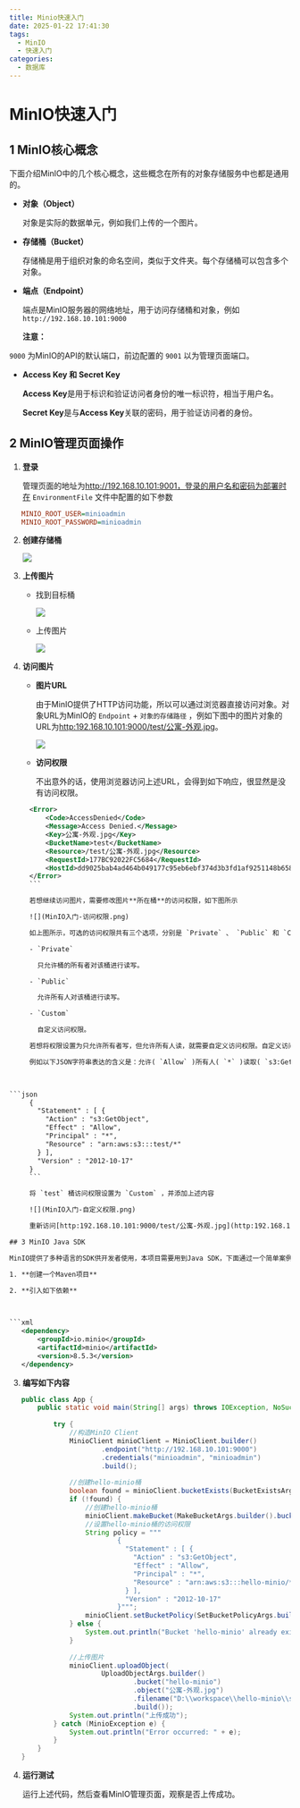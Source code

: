 ```yaml
---
title: Minio快速入门
date: 2025-01-22 17:41:30
tags:
  - MinIO
  - 快速入门
categories:
  - 数据库
---
```


# MinIO快速入门

## 1 MinIO核心概念

下面介绍MinIO中的几个核心概念，这些概念在所有的对象存储服务中也都是通用的。

* **对象（Object）**

  对象是实际的数据单元，例如我们上传的一个图片。

* **存储桶（Bucket）**

  存储桶是用于组织对象的命名空间，类似于文件夹。每个存储桶可以包含多个对象。

* **端点（Endpoint）**

  端点是MinIO服务器的网络地址，用于访问存储桶和对象，例如 `http://192.168.10.101:9000`

  **注意：**

`9000` 为MinIO的API的默认端口，前边配置的 `9001` 以为管理页面端口。

* **Access Key 和 Secret Key**

  **Access Key**是用于标识和验证访问者身份的唯一标识符，相当于用户名。

  **Secret Key**是与**Access Key**关联的密码，用于验证访问者的身份。
<!-- more -->

## 2 MinIO管理页面操作

1. **登录**

   管理页面的地址为<http://192.168.10.101:9001，登录的用户名和密码为部署时在> `EnvironmentFile` 文件中配置的如下参数

```ini
   MINIO_ROOT_USER=minioadmin
   MINIO_ROOT_PASSWORD=minioadmin
   ```

2. **创建存储桶**

   ![](MinIO入门-创建桶.png)

3. **上传图片**

   * 找到目标桶

     ![](MinIO入门-选择桶.png)

   * 上传图片

     ![](MinIO入门-上传图片.png)

4. **访问图片**

   * **图片URL**

     由于MinIO提供了HTTP访问功能，所以可以通过浏览器直接访问对象。对象URL为MinIO的 `Endpoint` + `对象的存储路径` ，例如下图中的图片对象的URL为[http:192.168.10.101:9000/test/公寓-外观.jpg](http:192.168.10.101:9000/test/公寓-外观.jpg)。

     ![](MinIO入门-存储路径.png)

   * **访问权限**

     不出意外的话，使用浏览器访问上述URL，会得到如下响应，很显然是没有访问权限。

```xml
     <Error>
         <Code>AccessDenied</Code>
         <Message>Access Denied.</Message>
         <Key>公寓-外观.jpg</Key>
         <BucketName>test</BucketName>
         <Resource>/test/公寓-外观.jpg</Resource>
         <RequestId>177BC92022FC5684</RequestId>
         <HostId>dd9025bab4ad464b049177c95eb6ebf374d3b3fd1af9251148b658df7ac2e3e8</HostId>
     </Error>
     ```

     若想继续访问图片，需要修改图片**所在桶**的访问权限，如下图所示

     ![](MinIO入门-访问权限.png)

     如上图所示，可选的访问权限共有三个选项，分别是 `Private` 、 `Public` 和 `Custom` ，具体说明如下

     - `Private`

       只允许桶的所有者对该桶进行读写。

     - `Public`

       允许所有人对该桶进行读写。

     - `Custom`

       自定义访问权限。

     若想将权限设置为只允许所有者写，但允许所有人读，就需要自定义访问权限。自定义访问权限，需要使用一个规定格式的JSON字符串进行描述，具体格式可参考[官方文档](https://min.io/docs/minio/linux/administration/identity-access-management/policy-based-access-control.html#policy-document-structure)。

     例如以下JSON字符串表达的含义是：允许( `Allow` )所有人( `*` )读取( `s3:GetObject` )指定桶( `test` )的所有内容。

     

```json
     {
       "Statement" : [ {
         "Action" : "s3:GetObject",
         "Effect" : "Allow",
         "Principal" : "*",
         "Resource" : "arn:aws:s3:::test/*"
       } ],
       "Version" : "2012-10-17"
     }
     ```

     将 `test` 桶访问权限设置为 `Custom` ，并添加上述内容

     ![](MinIO入门-自定义权限.png)

     重新访问[http:192.168.10.101:9000/test/公寓-外观.jpg](http:192.168.10.101:9000/test/公寓-外观.jpg)，观察是否正常。

## 3 MinIO Java SDK

MinIO提供了多种语言的SDK供开发者使用，本项目需要用到Java SDK，下面通过一个简单案例熟悉一下其基本用法，具体内容可参考[官方文档](https://www.minio.org.cn/docs/minio/linux/developers/java/minio-java.html#)。

1. **创建一个Maven项目**

2. **引入如下依赖**

   

```xml
   <dependency>
       <groupId>io.minio</groupId>
       <artifactId>minio</artifactId>
       <version>8.5.3</version>
   </dependency>
   ```

3. **编写如下内容**

```java
   public class App {
       public static void main(String[] args) throws IOException, NoSuchAlgorithmException, InvalidKeyException {
   
           try {
               //构造MinIO Client
               MinioClient minioClient = MinioClient.builder()
                       .endpoint("http://192.168.10.101:9000")
                       .credentials("minioadmin", "minioadmin")
                       .build();
   
               //创建hello-minio桶
               boolean found = minioClient.bucketExists(BucketExistsArgs.builder().bucket("hello-minio").build());
               if (!found) {
                   //创建hello-minio桶
                   minioClient.makeBucket(MakeBucketArgs.builder().bucket("hello-minio").build());
                   //设置hello-minio桶的访问权限
                   String policy = """
                           {
                             "Statement" : [ {
                               "Action" : "s3:GetObject",
                               "Effect" : "Allow",
                               "Principal" : "*",
                               "Resource" : "arn:aws:s3:::hello-minio/*"
                             } ],
                             "Version" : "2012-10-17"
                           }""";
                   minioClient.setBucketPolicy(SetBucketPolicyArgs.builder().bucket("hello-minio").config(policy).build());
               } else {
                   System.out.println("Bucket 'hello-minio' already exists.");
               }
   
               //上传图片
               minioClient.uploadObject(
                       UploadObjectArgs.builder()
                               .bucket("hello-minio")
                               .object("公寓-外观.jpg")
                               .filename("D:\\workspace\\hello-minio\\src\\main\\resources\\公寓-外观.jpg")
                               .build());
               System.out.println("上传成功");
           } catch (MinioException e) {
               System.out.println("Error occurred: " + e);
           }
       }
   }
   ```

4. **运行测试**

   运行上述代码，然后查看MinIO管理页面，观察是否上传成功。
